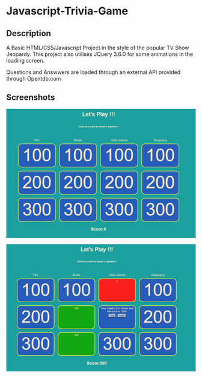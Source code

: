 # Javascript-Trivia-Game

## Description

A Basic HTML/CSS/Javascript Project in the style of the popular TV Show Jeopardy.
This project also utilises JQuery 3.6.0 for some animations in the loading screen.


Questions and Answwers are loaded through an external API provided through Opentdb.com 


## Screenshots


![Alt text](https://github.com/Paris778/Javascript-Trivia-Game/blob/main/ScreenShots/JS%20Trivia.JPG "Title")

![Alt text](https://github.com/Paris778/Javascript-Trivia-Game/blob/main/ScreenShots/trivia%202.JPG "Title")

